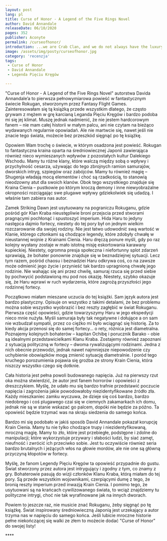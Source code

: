 ```yaml
---
layout: post
lang: pl
title: Curse of Honor - A Legend of the Five Rings Novel
author: David Annandale
releaseDate: 06/10/2020
pages: 352
publisher: Aconyte
permalink: /curseofhonor/
introduction: ...we are Crab Clan, and we do not always have the luxury of following Bushidō. We are the ones who are called to stand against the Shadowlands. We must do whatever is necessary to hold the Wall.
image: /assets/img/posty/curseofhonor.jpg
category: 'recenzja'
tags:
 - Curse of Honor
 - David Annandale
 - Legenda Pięciu Kręgów

---
```

  "Curse of Honor - A Legend of the Five Rings Novel" autorstwa Davida Annandale’a to pierwsza pełnowymiarowa powieść w fantastycznym świecie Rokugan, stworzonym przez Fantasy Flight Games. Zainteresowałam się tą książką przede wszystkim dlatego, że często grywam z mężem w grę karcianą Leganda Pięciu Kręgów i bardzo podoba mi się jej klimat. Muszę jednak nadmienić, że nie jestem hardcorowym fanem – nie mam całej historii w małym palcu, ani nie czytam na bieżąco wydawanych regularnie opowiadań. Ale nie martwcie się, nawet jeśli nie znacie tego świata, możecie bez przeszkód sięgnąć po tę książkę. 	

  Opowiem Wam trochę o świecie, w którym osadzona jest powieść. Rokugan to fantastyczna kraina oparta na średniowiecznej Japonii zawierająca również nieco wymieszanych wpływów z pozostałych kultur Dalekiego Wschodu. Mamy tu różne klany, które walczą między sobą o wpływy i przychylność cesarza, używając do tego zbrojnych ramion samurajów, dworskich intryg, szpiegów oraz zabójców. Mamy tu również magię – Shugenja władają mocą elementów i choć są rzadkością, to stanowią nieodzowny atut dla swoich klanów. Obok tego wszystkiego znajduje się Kraina Cienia – pustkowie po którym kroczą demony i inne niewyobrażalne okropności rozciągając swe plugawe wpływy gdziekolwiek się udadzą. I właśnie tam zabiera nas autor.

  Zamek Striking Dawn jest usytuowany na pograniczu Rokuganu, gdzie pośród gór Klan Kraba nieustępliwie broni przejscia przed stworami pragnącymi pochłonąć i spustoszyć imperium. Hida Haru to jedyny następca dajmio fortecy, niestety do tej pory był on jednym wielkim rozczarowanie dla swojej rodziny. Nie jest łatwo udowodnić swą wartość w Klanie, którego członkami są chodzące legendy, które zdobyły chwałę w nieustannej wojnie z Krainami Cienia. Haru dręczą ponure myśli, gdy po raz kolejny wysłany zostaje w mało istotną misję eskortowania karawany kupieckiej. Niestety, ogromna presja społeczna i niefortunny splot zdarzeń sprawiają, że bohater ponownie znajduje się w beznadziejnej sytuacji. Lecz tym razem, pośród chaosu i beznadziei Haru odkrywa coś, co na zawsze może odmienić jego życie i przynieść tak bardzo upragnioną chwałę jego rodzinie. Nie wahając się ani przez chwilę, samuraj rzuca się przed siebie by pochwycić podstawioną mu pod nos okazję. Niestety, szybko okazuje się, że Haru wprawi w ruch wydarzenia, które zagrożą przyszłości jego rodzinnej fortecy.

  Początkowo miałam mieszane uczucia do tej książki. Sam język autora jest bardzo plastyczny. Opisuje on wszystko z takimi detalami, że bez problemu można sobie wszystko wyobrazić i bez reszty zagłębić w świat Rokuganu. Pierwsza część opowieści, gdzie towarzyszymy Haru w jego ekspedycji nieco mnie nużyła. Myśli samuraja były tak negatywne i dołujące a on sam nie wzbudzał sympatii, przez co ciężko mi było wciągnąć się historię. Za to kiedy akcja przenosi się do samej fortecy… o rety, różnica jest diametralna. Poznajemy kolejnych bohaterów – kapitan Ochibę i porucznik Barako - obie są idealnymi przedstawicielkami Klanu Kraba. Zostajemy również zapoznani z sytuacją polityczną w fortecy – dwoma rywalizującymi rodzinami. Jedna z nich obecnie przewodzi, jednak nawet najmniejsze niepowodzenie czy uchybienie obowiązków mogą zmienić sytuację diametralnie. I poród tego kruchego porozumienia pojawia się groźba ze strony Krain Cienia, która niszczy wszystko czego się dotknie.

  Cała historia jest pełna powoli budowanego napięcia. Już na pierwszy rzut oka można stwierdzić, że autor jest fanem horrorów i opowieści z dreszczykiem. Myślę, że udało mu się bardzo trafnie przedstawić poczucie napięcia i zagrożenia jakie powodowałoby niezidentyfikowane źródło zła. Każdy mieszkaniec zamku wyczuwa, że dzieje się coś bardzo, bardzo niedobrego i coś plugawego czai się w ciemnych zakamarkach ich domu, jednak nie są w stanie wskazać go palcem, dopóki nie będzie za późno. Ta opowieść będzie trzymać was na skraju siedzenia do samego końca.

  Bardzo mi się podobało w jakiś sposób David Annandale pokazał korupcję Krain Cienia. Mamy tu nie tylko chodzące trupy i niezidentyfikowaną, mroczną magię. Mamy to zło, które jest przebiegłe, podstępne i zdolne do manipulacji; które wykorzystuje przywary i słabości ludzi, by siać zamęt, nieufność i zwrócić ich przeciwko sobie. Jest tu oczywiście również seria bardzo brutalnych i jeżących włos na głowie mordów, ale nie one są główną przyczyną kłopotów w fortecy.

  Myślę, że fanom Legendy Pięciu Kręgów ta opowieść przypadnie do gustu. Świat stworzony przez autora jest intrygujący i zgodny z tym, co znamy z gry. Bohaterowie pasują do wizji członków Klanu Kraba, którą miałam do tej pory. Są przede wszystkim wojownikami, czerpiącymi dumę z tego, że bronią reszty imperium przed inwazją Krain Cienia. I pomimo tego, że usytuowani są na krańcach cywilizowanego świata, to wciąż znajdziemy tu polityczne intrygi, choć nie tak wyrafinowane jak na innych dworach.

  Powiem to jeszcze raz, nie musicie znać Rokuganu, żeby sięgnąć po tę książkę. Świat inspirowany średniowieczną Japonią jest urzekający a autor trzyma nas w napięciu do samego końca. Jeśli lubicie mroczne historie pełne niekończącej się walki ze złem to możecie dodać "Curse of Honor" do swojej listy!

  \*\*\*\*
